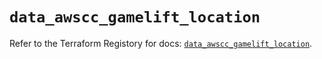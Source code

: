 # `data_awscc_gamelift_location`

Refer to the Terraform Registory for docs: [`data_awscc_gamelift_location`](https://registry.terraform.io/providers/hashicorp/awscc/0.70.0/docs/data-sources/gamelift_location).

